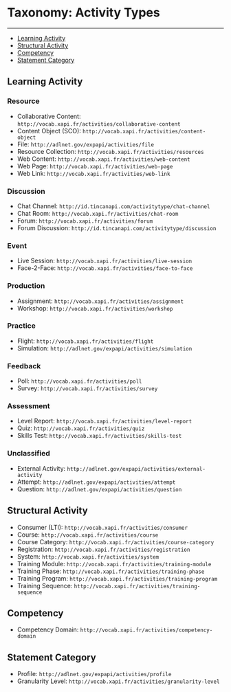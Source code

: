 # Taxonomy: Activity Types

---

- [Learning Activity](#learning)
- [Structural Activity](#structural)
- [Competency](#competencies)
- [Statement Category](#categories)


<a name="learning"></a>
## Learning Activity

### Resource

- Collaborative Content: `http://vocab.xapi.fr/activities/collaborative-content`
- Content Object (SCO): `http://vocab.xapi.fr/activities/content-object`
- File: `http://adlnet.gov/expapi/activities/file`
- Resource Collection: `http://vocab.xapi.fr/activities/resources`
- Web Content: `http://vocab.xapi.fr/activities/web-content`
- Web Page: `http://vocab.xapi.fr/activities/web-page`
- Web Link: `http://vocab.xapi.fr/activities/web-link`

### Discussion

- Chat Channel: `http://id.tincanapi.com/activitytype/chat-channel`
- Chat Room: `http://vocab.xapi.fr/activities/chat-room`
- Forum: `http://vocab.xapi.fr/activities/forum`
- Forum Discussion: `http://id.tincanapi.com/activitytype/discussion`

### Event

- Live Session: `http://vocab.xapi.fr/activities/live-session`
- Face-2-Face: `http://vocab.xapi.fr/activities/face-to-face`

### Production

- Assignment: `http://vocab.xapi.fr/activities/assignment`
- Workshop: `http://vocab.xapi.fr/activities/workshop`

### Practice

- Flight: `http://vocab.xapi.fr/activities/flight`
- Simulation: `http://adlnet.gov/expapi/activities/simulation`

### Feedback

- Poll: `http://vocab.xapi.fr/activities/poll`
- Survey: `http://vocab.xapi.fr/activities/survey`

### Assessment

- Level Report: `http://vocab.xapi.fr/activities/level-report`
- Quiz: `http://vocab.xapi.fr/activities/quiz`
- Skills Test: `http://vocab.xapi.fr/activities/skills-test`

### Unclassified

- External Activity: `http://adlnet.gov/expapi/activities/external-activity`
- Attempt: `http://adlnet.gov/expapi/activities/attempt`
- Question: `http://adlnet.gov/expapi/activities/question`


<a name="structural"></a>
## Structural Activity

- Consumer (LTI): `http://vocab.xapi.fr/activities/consumer`
- Course: `http://vocab.xapi.fr/activities/course`
- Course Category: `http://vocab.xapi.fr/activities/course-category`
- Registration: `http://vocab.xapi.fr/activities/registration`
- System: `http://vocab.xapi.fr/activities/system`
- Training Module: `http://vocab.xapi.fr/activities/training-module`
- Training Phase: `http://vocab.xapi.fr/activities/training-phase`
- Training Program: `http://vocab.xapi.fr/activities/training-program`
- Training Sequence: `http://vocab.xapi.fr/activities/training-sequence`


<a name="competencies"></a>
## Competency

- Competency Domain: `http://vocab.xapi.fr/activities/competency-domain`


<a name="categories"></a>
## Statement Category

- Profile: `http://adlnet.gov/expapi/activities/profile`
- Granularity Level: `http://vocab.xapi.fr/activities/granularity-level`

